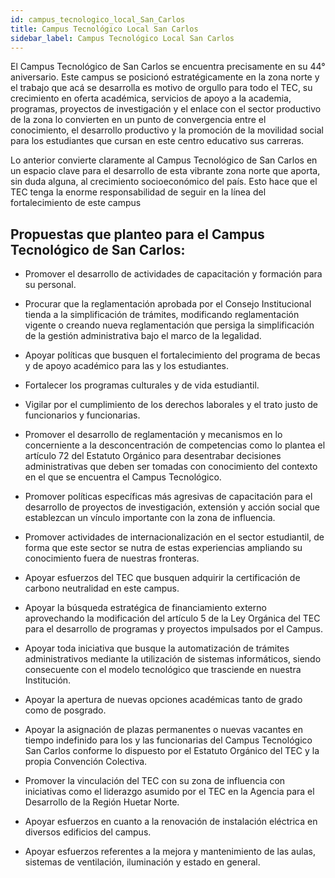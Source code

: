 ```yaml
---
id: campus_tecnologico_local_San_Carlos
title: Campus Tecnológico Local San Carlos 
sidebar_label: Campus Tecnológico Local San Carlos 
---
```

El Campus Tecnológico de San Carlos se encuentra precisamente en su 44° aniversario. Este campus se posicionó estratégicamente en la zona norte y el trabajo que acá se desarrolla es motivo de orgullo para todo el TEC, su crecimiento en oferta académica, servicios de apoyo a la academia, programas, proyectos de investigación y el enlace con el sector productivo de la zona lo convierten en un punto de convergencia entre el conocimiento, el desarrollo productivo y la promoción de la movilidad social  para los estudiantes que cursan en este centro educativo sus carreras.


Lo anterior convierte claramente al Campus Tecnológico de San Carlos en un espacio clave para el desarrollo de esta vibrante zona norte que aporta, sin duda alguna, al crecimiento socioeconómico del país. Esto hace que el TEC tenga la enorme responsabilidad de seguir en la línea del fortalecimiento de este campus    

## Propuestas que planteo para el Campus Tecnológico de San Carlos:
- Promover el desarrollo de actividades de capacitación y formación para su personal.

- Procurar que la reglamentación aprobada por el Consejo Institucional tienda a la simplificación de trámites, modificando reglamentación vigente o creando nueva reglamentación que persiga la simplificación de la gestión administrativa bajo el marco de la legalidad.

- Apoyar políticas que busquen el fortalecimiento del programa de becas y de apoyo académico para las y los estudiantes.

- Fortalecer los programas culturales y de vida estudiantil.

- Vigilar por el cumplimiento de los derechos laborales y el trato justo de funcionarios y funcionarias.

- Promover el desarrollo de reglamentación y mecanismos en lo concerniente a la desconcentración de competencias como lo plantea el artículo 72 del Estatuto Orgánico para desentrabar decisiones administrativas que deben ser tomadas con conocimiento del contexto en el que se encuentra el Campus Tecnológico.

- Promover políticas específicas más agresivas de capacitación para el desarrollo de proyectos de investigación, extensión y acción social que establezcan un vínculo importante con la zona de influencia.

- Promover actividades de internacionalización en el sector estudiantil, de forma que este sector se nutra de estas experiencias ampliando su conocimiento fuera de nuestras fronteras.

- Apoyar esfuerzos del TEC que busquen adquirir la certificación de carbono neutralidad en este campus.

- Apoyar la búsqueda estratégica de financiamiento externo aprovechando la modificación del artículo 5 de la Ley Orgánica del TEC para el desarrollo de programas y proyectos impulsados por el Campus.

- Apoyar toda iniciativa que busque la automatización de trámites administrativos mediante la utilización de sistemas informáticos, siendo consecuente con el modelo tecnológico que trasciende en nuestra Institución.

- Apoyar la apertura de nuevas opciones académicas tanto de grado como de posgrado. 

- Apoyar la asignación de plazas permanentes o nuevas vacantes en tiempo indefinido para los y las funcionarias del Campus Tecnológico San Carlos conforme lo dispuesto por el Estatuto Orgánico del TEC y la propia Convención Colectiva.

- Promover la vinculación del TEC con su zona de influencia con iniciativas como el liderazgo asumido por el TEC en la Agencia para el Desarrollo de la Región Huetar Norte.

- Apoyar esfuerzos en cuanto a la renovación de instalación eléctrica en diversos edificios del campus.

- Apoyar esfuerzos referentes a la mejora y mantenimiento de las aulas, sistemas de ventilación, iluminación y estado en general.

